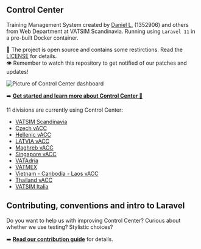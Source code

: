 ## Control Center

Training Management System created by [Daniel L.](https://github.com/blt950) (1352906) and others from Web Department at VATSIM Scandinavia. Running using `Laravel 11` in a pre-built Docker container.

📝 The project is open source and contains some restirctions. Read the [LICENSE](LICENSE) for details.\
👁️ Remember to watch this repository to get notified of our patches and updates!

![Picture of Control Center dashboard](https://github.com/Vatsim-Scandinavia/controlcenter/assets/2505044/e115c1d0-d7e5-41cb-8fd6-0a787f06c0ea)

➡️  **[Get started and learn more about Control Center 📖](https://docs.vatsca.org/controlcenter)**

11 divisions are currently using Control Center:
- [VATSIM Scandinavia](https://vatsim-scandinavia.org)
- [Czech vACC](https://www.vacc-cz.org/)
- [Hellenic vACC](https://hvacc.org/)
- [LATVIA vACC](https://lv-vacc.org/)
- [Maghreb vACC](https://vatsim.ma/)
- [Singapore vACC](https://sinvacc.org/)
- [VATAdria](https://vatadria.com/)
- [VATMEX](https://www.vatmex.com.mx/)
- [Vietnam - Canbodia - Laos vACC](https://vclvacc.net/)
- [Thailand vACC](https://vacc-tha.org/)
- [VATSIM Italia](https://www.vatita.net/)

## Contributing, conventions and intro to Laravel

Do you want to help us with improving Control Center? Curious about whether we use testing? Stylistic choices?

➡️  **[Read our contribution guide](https://docs.vatsca.org/controlcenter/dev/contribute/)** for details.
